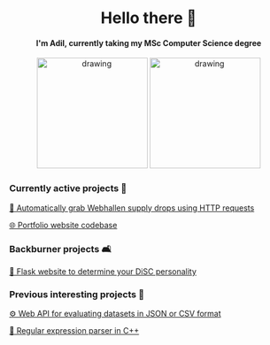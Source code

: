 <h1 align="center">Hello there 👋</h1>
<h4 align="center">I'm Adil, currently taking my MSc Computer Science degree</h4>

<div align="center">
<img src="https://github-readme-stats.vercel.app/api?username=adilius&count_private=true&show_icons=true&include_all_commits=true&hide_rank=true" alt="drawing" height="200"/> <img src="https://github-readme-stats.vercel.app/api/top-langs/?username=adilius&layout=compact&langs_count=8" alt="drawing" height="200"/>
</div>



<h3 align="left">Currently active projects 📍</h3>

[🤖 Automatically grab Webhallen supply drops using HTTP requests](https://github.com/Adilius/AdiliusWSDG)

[🌐 Portfolio website codebase](https://github.com/Adilius/adilius.github.io)

<h3 align="left">Backburner projects 🛋️</h3>

[🧠 Flask website to determine your DiSC personality](http://www.fourpersonalityquiz.com/)

<h3 align="left">Previous interesting projects 📜</h3>

[⚙️ Web API for evaluating datasets in JSON or CSV format](https://github.com/Adilius/DIGG_ML-AI_API)

[🔎 Regular expression parser in C++](https://github.com/Adilius/regex-parser)

